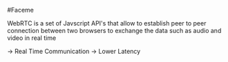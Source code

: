 #Faceme

WebRTC is a set of Javscript API's that allow to establish peer to peer connection between two browsers to exchange the data such as audio and video in real time

-> Real Time Communication
-> Lower Latency
